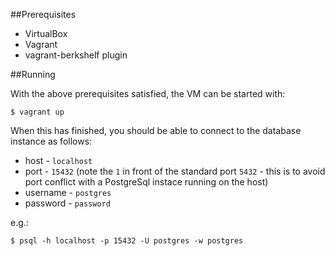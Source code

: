 ##Prerequisites

* VirtualBox
* Vagrant
* vagrant-berkshelf plugin

##Running

With the above prerequisites satisfied, the VM can be started with:

    $ vagrant up
    
When this has finished, you should be able to connect to the database instance as follows:

* host - `localhost`
* port - `15432` (note the `1` in front of the standard port `5432` - this is to avoid port conflict with a PostgreSql instace running on the host)
* username - `postgres`
* password - `password`

e.g.:

    $ psql -h localhost -p 15432 -U postgres -w postgres
    

